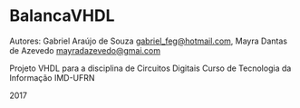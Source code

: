 # BalancaVHDL

Autores: Gabriel Araújo de Souza <gabriel_feg@hotmail.com>, Mayra Dantas de Azevedo <mayradazevedo@gmai.com>


Projeto VHDL para a disciplina de Circuitos Digitais
Curso de Tecnologia da Informação
IMD-UFRN 

2017
